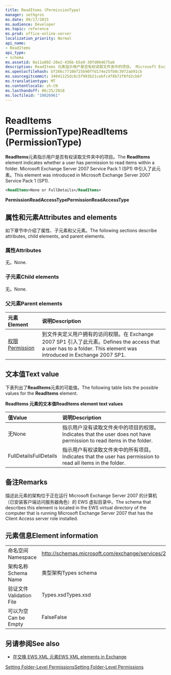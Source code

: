 ```yaml
---
title: ReadItems (PermissionType)
manager: sethgros
ms.date: 09/17/2015
ms.audience: Developer
ms.topic: reference
ms.prod: office-online-server
localization_priority: Normal
api_name:
- ReadItems
api_type:
- schema
ms.assetid: 0a11a802-28e2-436b-b5a9-30fd064675a6
description: ReadItems 元素指示用户是否有权读取文件夹中的项目。 Microsoft Exchange Server 2007 Service Pack 1 (SP1) 中引入了此元素。
ms.openlocfilehash: bf266c77106f25b90ffd174e25fb0c3972ab91cb
ms.sourcegitcommit: 34041125dc8c5f993b21cebfc4f8b72f0fd2cb6f
ms.translationtype: MT
ms.contentlocale: zh-CN
ms.lasthandoff: 06/25/2018
ms.locfileid: "19826961"
---
```

# <a name="readitems-permissiontype"></a><span data-ttu-id="b65a6-104">ReadItems (PermissionType)</span><span class="sxs-lookup"><span data-stu-id="b65a6-104">ReadItems (PermissionType)</span></span>

<span data-ttu-id="b65a6-105">**ReadItems**元素指示用户是否有权读取文件夹中的项目。</span><span class="sxs-lookup"><span data-stu-id="b65a6-105">The **ReadItems** element indicates whether a user has permission to read items within a folder.</span></span> <span data-ttu-id="b65a6-106">Microsoft Exchange Server 2007 Service Pack 1 (SP1) 中引入了此元素。</span><span class="sxs-lookup"><span data-stu-id="b65a6-106">This element was introduced in Microsoft Exchange Server 2007 Service Pack 1 (SP1).</span></span> 
  
```xml
<ReadItems>None or FullDetails</ReadItems>
```

 <span data-ttu-id="b65a6-107">**PermissionReadAccessType**</span><span class="sxs-lookup"><span data-stu-id="b65a6-107">**PermissionReadAccessType**</span></span>
## <a name="attributes-and-elements"></a><span data-ttu-id="b65a6-108">属性和元素</span><span class="sxs-lookup"><span data-stu-id="b65a6-108">Attributes and elements</span></span>

<span data-ttu-id="b65a6-109">如下章节中介绍了属性、子元素和父元素。</span><span class="sxs-lookup"><span data-stu-id="b65a6-109">The following sections describe attributes, child elements, and parent elements.</span></span>
  
### <a name="attributes"></a><span data-ttu-id="b65a6-110">属性</span><span class="sxs-lookup"><span data-stu-id="b65a6-110">Attributes</span></span>

<span data-ttu-id="b65a6-111">无。</span><span class="sxs-lookup"><span data-stu-id="b65a6-111">None.</span></span>
  
### <a name="child-elements"></a><span data-ttu-id="b65a6-112">子元素</span><span class="sxs-lookup"><span data-stu-id="b65a6-112">Child elements</span></span>

<span data-ttu-id="b65a6-113">无。</span><span class="sxs-lookup"><span data-stu-id="b65a6-113">None.</span></span>
  
### <a name="parent-elements"></a><span data-ttu-id="b65a6-114">父元素</span><span class="sxs-lookup"><span data-stu-id="b65a6-114">Parent elements</span></span>

|<span data-ttu-id="b65a6-115">**元素**</span><span class="sxs-lookup"><span data-stu-id="b65a6-115">**Element**</span></span>|<span data-ttu-id="b65a6-116">**说明**</span><span class="sxs-lookup"><span data-stu-id="b65a6-116">**Description**</span></span>|
|:-----|:-----|
|[<span data-ttu-id="b65a6-117">权限</span><span class="sxs-lookup"><span data-stu-id="b65a6-117">Permission</span></span>](permission.md) <br/> |<span data-ttu-id="b65a6-p103">到文件夹定义用户拥有的访问权限。在 Exchange 2007 SP1 引入了此元素。</span><span class="sxs-lookup"><span data-stu-id="b65a6-p103">Defines the access that a user has to a folder. This element was introduced in Exchange 2007 SP1.</span></span>  <br/> |
   
## <a name="text-value"></a><span data-ttu-id="b65a6-120">文本值</span><span class="sxs-lookup"><span data-stu-id="b65a6-120">Text value</span></span>

<span data-ttu-id="b65a6-121">下表列出了**ReadItems**元素的可能值。</span><span class="sxs-lookup"><span data-stu-id="b65a6-121">The following table lists the possible values for the **ReadItems** element.</span></span> 
  
<span data-ttu-id="b65a6-122">**ReadItems 元素的文本值**</span><span class="sxs-lookup"><span data-stu-id="b65a6-122">**ReadItems element text values**</span></span>

|<span data-ttu-id="b65a6-123">**值**</span><span class="sxs-lookup"><span data-stu-id="b65a6-123">**Value**</span></span>|<span data-ttu-id="b65a6-124">**说明**</span><span class="sxs-lookup"><span data-stu-id="b65a6-124">**Description**</span></span>|
|:-----|:-----|
|<span data-ttu-id="b65a6-125">无</span><span class="sxs-lookup"><span data-stu-id="b65a6-125">None</span></span>  <br/> |<span data-ttu-id="b65a6-126">指示用户没有读取文件夹中的项目的权限。</span><span class="sxs-lookup"><span data-stu-id="b65a6-126">Indicates that the user does not have permission to read items in the folder.</span></span>  <br/> |
|<span data-ttu-id="b65a6-127">FullDetails</span><span class="sxs-lookup"><span data-stu-id="b65a6-127">FullDetails</span></span>  <br/> |<span data-ttu-id="b65a6-128">指示用户有权读取文件夹中的所有项目。</span><span class="sxs-lookup"><span data-stu-id="b65a6-128">Indicates that the user has permission to read all items in the folder.</span></span>  <br/> |
   
## <a name="remarks"></a><span data-ttu-id="b65a6-129">备注</span><span class="sxs-lookup"><span data-stu-id="b65a6-129">Remarks</span></span>

<span data-ttu-id="b65a6-130">描述此元素的架构位于正在运行 Microsoft Exchange Server 2007 的计算机（已安装客户端访问服务器角色）的 EWS 虚拟目录中。</span><span class="sxs-lookup"><span data-stu-id="b65a6-130">The schema that describes this element is located in the EWS virtual directory of the computer that is running Microsoft Exchange Server 2007 that has the Client Access server role installed.</span></span>
  
## <a name="element-information"></a><span data-ttu-id="b65a6-131">元素信息</span><span class="sxs-lookup"><span data-stu-id="b65a6-131">Element information</span></span>

|||
|:-----|:-----|
|<span data-ttu-id="b65a6-132">命名空间</span><span class="sxs-lookup"><span data-stu-id="b65a6-132">Namespace</span></span>  <br/> |http://schemas.microsoft.com/exchange/services/2006/types  <br/> |
|<span data-ttu-id="b65a6-133">架构名称</span><span class="sxs-lookup"><span data-stu-id="b65a6-133">Schema Name</span></span>  <br/> |<span data-ttu-id="b65a6-134">类型架构</span><span class="sxs-lookup"><span data-stu-id="b65a6-134">Types schema</span></span>  <br/> |
|<span data-ttu-id="b65a6-135">验证文件</span><span class="sxs-lookup"><span data-stu-id="b65a6-135">Validation File</span></span>  <br/> |<span data-ttu-id="b65a6-136">Types.xsd</span><span class="sxs-lookup"><span data-stu-id="b65a6-136">Types.xsd</span></span>  <br/> |
|<span data-ttu-id="b65a6-137">可以为空</span><span class="sxs-lookup"><span data-stu-id="b65a6-137">Can be Empty</span></span>  <br/> |<span data-ttu-id="b65a6-138">False</span><span class="sxs-lookup"><span data-stu-id="b65a6-138">False</span></span>  <br/> |
   
## <a name="see-also"></a><span data-ttu-id="b65a6-139">另请参阅</span><span class="sxs-lookup"><span data-stu-id="b65a6-139">See also</span></span>



- [<span data-ttu-id="b65a6-140">在交换 EWS XML 元素</span><span class="sxs-lookup"><span data-stu-id="b65a6-140">EWS XML elements in Exchange</span></span>](ews-xml-elements-in-exchange.md)


[<span data-ttu-id="b65a6-141">Setting Folder-Level Permissions</span><span class="sxs-lookup"><span data-stu-id="b65a6-141">Setting Folder-Level Permissions</span></span>](http://msdn.microsoft.com/library/c7530e86-5112-401c-b10a-9c054ae59f07%28Office.15%29.aspx)

